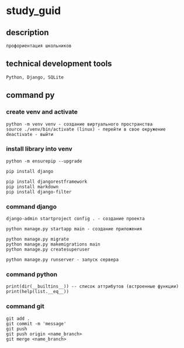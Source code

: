 # study_guid

## description
    профориентация школьников

## technical development tools
    Python, Django, SQLite

## command py

### create venv and activate
    python -m venv venv - создание виртуального пространства
    source ./venv/bin/activate (linux) - перейти в свое окружение
    deactivate - выйти

### install library into venv
    python -m ensurepip --upgrade 

    pip install django

    pip install djangorestframework
    pip install markdown
    pip install django-filter

### command django
    django-admin startproject config . - создание проекта

    python manage.py startapp main - создание приложения 

    python manage.py migrate
    python manage.py makemigrations main 
    python manage.py createsuperuser

    python manage.py runserver - запуск сервера

### command python
    print(dir(__builtins__)) -- список аттрибутов (встроенные функции)
    print(help(list.__eq__))

### command git
    git add .
    git commit -m 'message'
    git push
    git push origin <name_branch>
    git merge <name_branch>